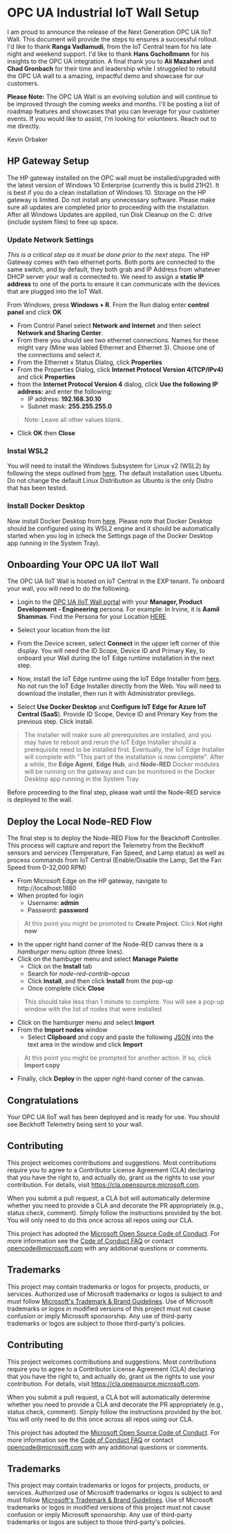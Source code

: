 # OPC UA Industrial IoT Wall Setup

I am proud to announce the release of the Next Generation OPC UA IIoT Wall. This document will provide the steps to ensures a successful rollout. I'd like to thank **Ranga Vadlamudi**, from the IoT Central team for his late night and weekend support. I'd like to thank **Hans Gschoßmann** for his insights to the OPC UA integration. A final thank you to **Ali Mazaheri** and **Chad Gronbach** for their time and leadership while I struggeled to rebuild the OPC UA wall to a amazing, impactful demo and showcase for our customers.

**Please Note:** The OPC UA Wall is an evolving solution and will continue to be improved through the coming weeks and months. I'll be posting a list of roadmap features and showcases that you can leverage for your customer events. If you would like to assist, I'm looking for volunteers. Reach out to me directly. 

Kevin Orbaker

## HP Gateway Setup

The HP gateway installed on the OPC wall must be installed/upgraded with the latest version of Windows 10 Enterprise (currently this is build 21H2). It is best if you do a clean installation of Windows 10. Storage on the HP gateway is limited. Do not install any unnecessary software. Please make sure all updates are completed prior to proceeding with the installation. After all Windows Updates are applied, run Disk Cleanup on the C: drive (include system files) to free up space. 

### Update Network Settings

*This is a critical step as it must be done prior to the next steps.* The HP Gateway comes with two ethernet ports. Both ports are connected to the same switch, and by default, they both grab and IP Address from whatever DHCP server your wall is connected to. We need to assign a **static IP address** to one of the ports to ensure it can communicate with the devices that are plugged into the IoT Wall.

From Windows, press **Windows + R**. From the Run dialog enter  **control panel** and click **OK**

- From Control Panel select **Network and Internet** and then select **Network and Sharing Center**. 
- From there you should see two ethernet connections. Names for these might vary (Mine was labled Ethernet and Ethernet 3). Choose one of the connections and select it.
- From the Ethernet x Status Dialog, click **Properties**
- From the Properties Dialog, click **Internet Protocol Version 4(TCP/IPv4)** and click **Properties**
- from the **Internet Protocol Version 4** dialog, click **Use the following IP address:** and enter the following:
  - IP address: **192.168.30.10**
  - Subnet mask: **255.255.255.0**

> Note: Leave all other values  blank.

- Click **OK** then **Close**

### Instal WSL2

You will need to install the Windows Subsystem for Linux v2 (WSL2) by following the steps outlined from [here](https://docs.microsoft.com/en-us/windows/wsl/install). The default installation uses Ubuntu. Do not change the default Linux Distribution as Ubuntu is the only Distro that has been tested.

### Install Docker Desktop

Now install Docker Desktop from [here](https://www.docker.com/products/docker-desktop). Please note that Docker Desktop should be configured using its WSL2 engine and it should be automatically started when you log in (check the Settings page of the Docker Desktop app running in the System Tray). 

## Onboarding Your OPC UA IIoT Wall

The OPC UA IIoT Wall is hosted on IoT Central in the EXP tenant. To onboard your wall, you will need to do the following.

- Login to the [OPC UA IIoT Wall portal](https://opc-ua-iot-wall.azureiotcentral.com/devices) with your **Manager, Product Development - Engineering** persona. For example: In Irvine, it is **Aamil Shammas**. Find the Persona for your Location [HERE](https://exppeople.azurewebsites.net/)
- Select your location from the list
- From the Device screen, select **Connect** in the upper left corner of thie display. You will need the ID Scope, Device ID and Primary Key, to onboard your Wall during the IoT Edge runtime installation in the next step. 
- Now, install the IoT Edge runtime using the IoT Edge Installer from [here](https://github.com/Azure/Industrial-IoT-Gateway-Installer/raw/master/Releases/Windows/setup.exe). No not run the IoT Edge Installer directly from the Web. You will need to download the installer, then run it with Administrator previlegs.

- Select **Use Docker Desktop** and **Configure IoT Edge for Azure IoT Central (SaaS**). Provide ID Scope, Device ID and Primary Key from the previous step. Click install. 

>The installer will make sure all prerequisites are installed, and you may have to reboot and rerun the IoT Edge Installer should a prerequisite need to be installed first. Eventually, the IoT Edge Installer will complete with "This part of the installation is now complete".
>After a while, the **Edge Agent**, **Edge Hub**, and **Node-RED** Docker modules will be running on the gateway and can be monitored in the Docker Desktop app running in the System Tray.

Before proceeding to the final step, please wait until the Node-RED service is deployed to the wall.

## Deploy the Local Node-RED Flow

The final step is to deploy the Node-RED Flow for the Beackhoff Controller. This process will capture and report the Telemetry from the Beckhoff sensors and services (Temperature, Fan Speed, and Lamp status) as well as process commands from IoT Central (Enable/Disable the Lamp, Set the Fan Speed from 0-32,000 RPM)

- From Microsoft Edge on the HP gateway, navigate to http://localhost:1880
- When propted for login 
  - Username: **admin**
  - Password: **password**

>At this point you might be promoted to **Create Project**. Click **Not right now**

- In the upper right hand corner of the Node-RED canvas there is a *hamburger* menu option (three lines).
- Click on the hambuger menu and select **Manage Palette**
  - Click on the **Install** tab
  - Search for *node-red-contrib-opcua*
  - Click **Install**, and then click **Install** from the pop-up
  - Once complete click **Close**

>This should take less than 1 minute to complete. You will see a pop-up window with the list of nodes that were installed.

- Click on the hamburger menu and select **Import**
- From the **Import nodes** window
  - Select **Clipboard** and copy and paste the following [JSON](https://raw.githubusercontent.com/msftkevin/iot-wall/main/beckhoff-flow.json?token=GHSAT0AAAAAABSK6YTHR736RPFHHCE73P3IYTUJ25A) into the text area in the window and click **Import**

>At this point you might be prompted for another action. If so, click **Import copy**

- Finally, click **Deploy** in the upper right-hand corner of the canvas.

## Congratulations

Your OPC UA IIoT wall has been deployed and is ready for use. You should see Beckhoff Telemetry being sent to your wall.

## Contributing

This project welcomes contributions and suggestions.  Most contributions require you to agree to a
Contributor License Agreement (CLA) declaring that you have the right to, and actually do, grant us
the rights to use your contribution. For details, visit https://cla.opensource.microsoft.com.

When you submit a pull request, a CLA bot will automatically determine whether you need to provide
a CLA and decorate the PR appropriately (e.g., status check, comment). Simply follow the instructions
provided by the bot. You will only need to do this once across all repos using our CLA.

This project has adopted the [Microsoft Open Source Code of Conduct](https://opensource.microsoft.com/codeofconduct/).
For more information see the [Code of Conduct FAQ](https://opensource.microsoft.com/codeofconduct/faq/) or
contact [opencode@microsoft.com](mailto:opencode@microsoft.com) with any additional questions or comments.

## Trademarks

This project may contain trademarks or logos for projects, products, or services. Authorized use of Microsoft 
trademarks or logos is subject to and must follow 
[Microsoft's Trademark & Brand Guidelines](https://www.microsoft.com/en-us/legal/intellectualproperty/trademarks/usage/general).
Use of Microsoft trademarks or logos in modified versions of this project must not cause confusion or imply Microsoft sponsorship.
Any use of third-party trademarks or logos are subject to those third-party's policies.


## Contributing

This project welcomes contributions and suggestions.  Most contributions require you to agree to a
Contributor License Agreement (CLA) declaring that you have the right to, and actually do, grant us
the rights to use your contribution. For details, visit https://cla.opensource.microsoft.com.

When you submit a pull request, a CLA bot will automatically determine whether you need to provide
a CLA and decorate the PR appropriately (e.g., status check, comment). Simply follow the instructions
provided by the bot. You will only need to do this once across all repos using our CLA.

This project has adopted the [Microsoft Open Source Code of Conduct](https://opensource.microsoft.com/codeofconduct/).
For more information see the [Code of Conduct FAQ](https://opensource.microsoft.com/codeofconduct/faq/) or
contact [opencode@microsoft.com](mailto:opencode@microsoft.com) with any additional questions or comments.

## Trademarks

This project may contain trademarks or logos for projects, products, or services. Authorized use of Microsoft 
trademarks or logos is subject to and must follow 
[Microsoft's Trademark & Brand Guidelines](https://www.microsoft.com/en-us/legal/intellectualproperty/trademarks/usage/general).
Use of Microsoft trademarks or logos in modified versions of this project must not cause confusion or imply Microsoft sponsorship.
Any use of third-party trademarks or logos are subject to those third-party's policies.
